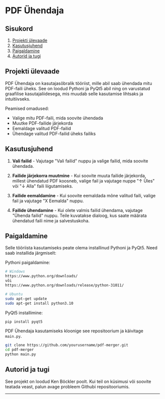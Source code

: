 # PDF Ühendaja

## Sisukord
1. [Projekti ülevaade](#projekti-ülevaade)
2. [Kasutusjuhend](#kasutusjuhend)
3. [Paigaldamine](#paigaldamine)
4. [Autorid ja tugi](#autorid-ja-tugi)

## Projekti ülevaade

PDF Ühendaja on kasutajasõbralik tööriist, mille abil saab ühendada mitu PDF-faili üheks. See on loodud Pythoni ja PyQt5 abil ning on varustatud graafilise kasutajaliidesega, mis muudab selle kasutamise lihtsaks ja intuitiivseks.

Peamised omadused:
* Valige mitu PDF-faili, mida soovite ühendada
* Muutke PDF-failide järjekorda
* Eemaldage valitud PDF-failid
* Ühendage valitud PDF-failid üheks failiks

## Kasutusjuhend

1. **Vali failid** - Vajutage "Vali failid" nuppu ja valige failid, mida soovite ühendada.

2. **Failide järjekorra muutmine** - Kui soovite muuta failide järjekorda, millest ühendatud PDF koosneb, valige fail ja vajutage nuppe "↑ Üles" või "↓ Alla" faili liigutamiseks.

3. **Failide eemaldamine** - Kui soovite eemaldada mõne valitud faili, valige fail ja vajutage "X Eemalda" nuppu.

4. **Failide ühendamine** - Kui olete valmis failid ühendama, vajutage "Ühenda failid" nuppu. Teile kuvatakse dialoog, kus saate määrata ühendatud faili nime ja salvestuskoha.

## Paigaldamine

Selle tööriista kasutamiseks peate olema installinud Pythoni ja PyQt5. Need saab installida järgmiselt:

Pythoni paigaldamine:
```bash
# Windows
https://www.python.org/downloads/
või
https://www.python.org/downloads/release/python-31011/

# Ubuntu
sudo apt-get update
sudo apt-get install python3.10
```

PyQt5 installimine:
```bash
pip install pyqt5
```

PDF Ühendaja kasutamiseks kloonige see repositoorium ja käivitage `main.py`.

```bash
git clone https://github.com/yourusername/pdf-merger.git
cd pdf-merger
python main.py
```

## Autorid ja tugi

See projekt on loodud Ken Böckler poolt. Kui teil on küsimusi või soovite teatada veast, palun avage probleem Githubi repositooriumis.

---
